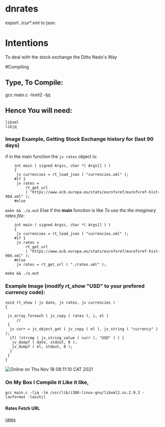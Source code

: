 # dnrates

export ./cur\*.xml to json.

# Intentions

To deal with the stock exchange the Ditto Nedo's Way

#Compiling 
## Type, To Compile:
 gcc main.c -lxml2 -ljq

## Hence You will need:
	libxml
	libjq
### Image Example, Getting Stock Exchange history for (last 90 days)

if in the main function the `jv rates` object is:
```
	int main ( signed Argsc, char *( Args[] ) )
	{
	 jv currencies = rt_load_json ( "currencies.xml" );
	#if 1
	 jv rates =
	     rt_get_url
	     ( "https://www.ecb.europa.eu/stats/eurofxref/eurofxref-hist-90d.xml" );
	#else

```
```make && ./a.out```
Else if the **main** function is like *To use the the imaginary rates file*:
```
	int main ( signed Argsc, char *( Args[] ) )
	{
	 jv currencies = rt_load_json ( "currencies.xml" );
	#if 1
	 jv rates =
	     rt_get_url
	     ( "https://www.ecb.europa.eu/stats/eurofxref/eurofxref-hist-90d.xml" );
	#else
	 jv rates = rt_get_url ( "./rates.xml" );
```
```make && ./a.out```

###  Example Image (modify *rt_show* "USD" to your prefered currency code):

```
void rt_show ( jv date, jv rates, jv currencies )
{

 jv_array_foreach ( jv_copy ( rates ), i, el )
     //
 {
  jv curr = jv_object_get ( jv_copy ( el ), jv_string ( "currency" ) );
  if( !strcmp ( jv_string_value ( curr ), "USD" ) ) {
   jv_dumpf ( date, stdout, 0 );
   jv_dumpf ( el, stdout, 0 );
  }
 }
}
```
![Online on **Thu Nov 18 08:11:10 CAT 2021**](./example.png)

### On My Box I Compile it Like it like,
	gcc main.c -ljq -lm /usr/lib/i386-linux-gnu/libxml2.so.2.9.3 -lavformat -lavutil

#### Rates Fetch URL 
[rates](https://www.ecb.europa.eu/stats/eurofxref/eurofxref-hist-90d.xml)

